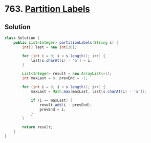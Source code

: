 # 763. [Partition Labels](https://leetcode.com/problems/partition-labels/description/?envType=daily-question&envId=2025-03-30)

## Solution

```java
class Solution {
    public List<Integer> partitionLabels(String s) {
        int[] last = new int[26];

        for (int i = 0; i < s.length(); i++) {
            last[s.charAt(i) - 'a'] = i;
        }

        List<Integer> result = new ArrayList<>();
        int maxLast = 0, prevEnd = -1;

        for (int i = 0; i < s.length(); i++) {
            maxLast = Math.max(maxLast, last[s.charAt(i) - 'a']);

            if (i == maxLast) {
                result.add(i - prevEnd);
                prevEnd = i;
            }
        }

        return result;
    }
}

```
